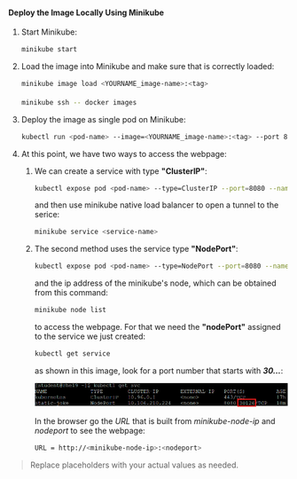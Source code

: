 #### Deploy the Image Locally Using Minikube

1. Start Minikube:

    ```bash
    minikube start
    ```
2. Load the image into Minikube and make sure that is correctly loaded:

    ```bash
    minikube image load <YOURNAME_image-name>:<tag>

    minikube ssh -- docker images
    ```
3. Deploy the image as single pod on Minikube:

    ```bash
    kubectl run <pod-name> --image=<YOURNAME_image-name>:<tag> --port 8080
    ```

<!-- 4. Create a Kubernetes deployment:
    ```yaml
    apiVersion: apps/v1
    kind: Deployment
    metadata:
      name: webapp
    spec:
      replicas: 1
      selector:
         matchLabels:
            app: webapp
      template:
         metadata:
            labels:
              app: webapp
         spec:
            containers:
            - name: webapp
              image: <YOURNAME_image-name>:<tag>
              ports:
              - containerPort: 8080
    ```
    Save this YAML to a file (e.g., `deployment.yaml`) and apply it:
    ```bash
    kubectl apply -f deployment.yaml
    ``` -->

4. At this point, we have two ways to access the webpage:

    1. We can create a service with type **"ClusterIP"**:

        ```bash
        kubectl expose pod <pod-name> --type=ClusterIP --port=8080 --name <service-name>
        ```

        and then use minikube native load balancer to open a tunnel to the serice:

        ```bash
        minikube service <service-name>
        ```

    2. The second method uses the service type **"NodePort"**:

        ```bash
        kubectl expose pod <pod-name> --type=NodePort --port=8080 --name <service-name>
        ```

        and the ip address of the minikube's node, which can be obtained from this command:

        ```bash
        minikube node list
        ```

        to access the webpage. For that we need the **"nodePort"** assigned to the service we just created:

        ```bash
        kubectl get service
        ```

        as shown in this image, look for a port number that starts with ***30...***:

        ![nodeport](images/nodeport.png)
        
        In the browser go the *URL* that is built from *minikube-node-ip* and *nodeport* to see the webpage:

        ```bash
        URL = http://<minikube-node-ip>:<nodeport>
        ```
        
> Replace placeholders with your actual values as needed.